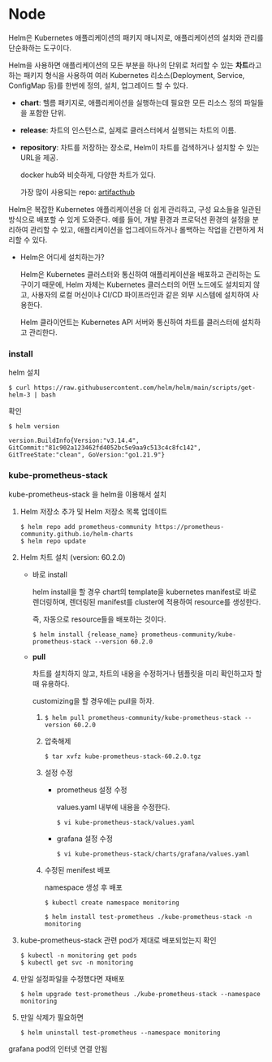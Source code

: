 # Node

Helm은 Kubernetes 애플리케이션의 패키지 매니저로, 애플리케이션의 설치와 관리를 단순화하는 도구이다.

Helm을 사용하면 애플리케이션의 모든 부분을 하나의 단위로 처리할 수 있는 **차트**라고 하는 패키지 형식을 사용하여 여러 Kubernetes 리소스(Deployment, Service, ConfigMap 등)를 한번에 정의, 설치, 업그레이드 할 수 있다.

- **chart**: 헬름 패키지로, 애플리케이션을 실행하는데 필요한 모든 리소스 정의 파일들을 포함한 단위.

- **release**: 차트의 인스턴스로, 실제로 클러스터에서 실행되는 차트의 이름.

- **repository**: 차트를 저장하는 장소로, Helm이 차트를 검색하거나 설치할 수 있는 URL을 제공. 

  docker hub와 비슷하게, 다양한 차트가 있다. 

  가장 많이 사용되는 repo: [artifacthub](https://artifacthub.io/)

Helm은 복잡한 Kubernetes 애플리케이션을 더 쉽게 관리하고, 구성 요소들을 일관된 방식으로 배포할 수 있게 도와준다. 예를 들어, 개발 환경과 프로덕션 환경의 설정을 분리하여 관리할 수 있고, 애플리케이션을 업그레이드하거나 롤백하는 작업을 간편하게 처리할 수 있다.



- Helm은 어디세 설치하는가?

  Helm은 Kubernetes 클러스터와 통신하여 애플리케이션을 배포하고 관리하는 도구이기 때문에, Helm 자체는 Kubernetes 클러스터의 어떤 노드에도 설치되지 않고, 사용자의 로컬 머신이나 CI/CD 파이프라인과 같은 외부 시스템에 설치하여 사용한다. 

  Helm 클라이언트는 Kubernetes API 서버와 통신하여 차트를 클러스터에 설치하고 관리한다. 



### install 

helm 설치

```
$ curl https://raw.githubusercontent.com/helm/helm/main/scripts/get-helm-3 | bash
```

확인

```
$ helm version
```

```
version.BuildInfo{Version:"v3.14.4", GitCommit:"81c902a123462fd4052bc5e9aa9c513c4c8fc142", GitTreeState:"clean", GoVersion:"go1.21.9"}
```





### kube-prometheus-stack

kube-prometheus-stack 을 helm을 이용해서 설치

1. Helm 저장소 추가 및 Helm 저장소 목록 업데이트

   ```
   $ helm repo add prometheus-community https://prometheus-community.github.io/helm-charts
   $ helm repo update
   ```

2. Helm 차트 설치 (version: 60.2.0)

   - 바로 install

     helm install을 할 경우 chart의 template을 kubernetes manifest로 바로 렌더링하며, 렌더링된 manifest를 cluster에 적용하여 resource를 생성한다.

     즉, 자동으로 resource들을 배포하는 것이다.

     ```
     $ helm install {release_name} prometheus-community/kube-prometheus-stack --version 60.2.0
     ```

   - **pull**

     차트를 설치하지 않고, 차트의 내용을 수정하거나 템플릿을 미리 확인하고자 할 때 유용하다.

     customizing을 할 경우에는 pull을 하자.

     1. ```
        $ helm pull prometheus-community/kube-prometheus-stack --version 60.2.0
        ```

     2. 압축해제

        ```
        $ tar xvfz kube-prometheus-stack-60.2.0.tgz
        ```

     3. 설정 수정

        - prometheus 설정 수정

          values.yaml 내부에 내용을 수정한다.

          ```
          $ vi kube-prometheus-stack/values.yaml 
          ```

        - grafana 설정 수정

          ```
          $ vi kube-prometheus-stack/charts/grafana/values.yaml 
          ```

     4. 수정된 menifest 배포

        namespace 생성 후 배포

        ```
        $ kubectl create namespace monitoring
        ```

        ```
        $ helm install test-prometheus ./kube-prometheus-stack -n monitoring
        ```

        

3. kube-prometheus-stack 관련 pod가 제대로 배포되었는지 확인

   ```
   $ kubectl -n monitoring get pods
   $ kubectl get svc -n monitoring
   ```

4. 만일 설정파일을 수정했다면 재배포

   ```
   $ helm upgrade test-prometheus ./kube-prometheus-stack --namespace monitoring
   ```

   

5. 만일 삭제가 필요하면

   ```
   $ helm uninstall test-prometheus --namespace monitoring
   ```



grafana pod의 인터넷 연결 안됨